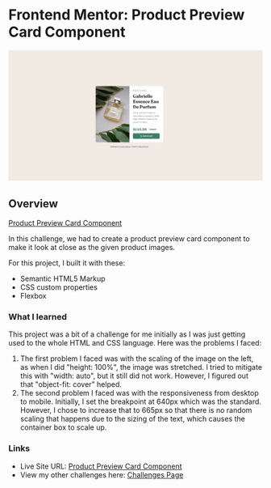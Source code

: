 # Frontend Mentor: Product Preview Card Component

![Final Screenshot](./images/002_final.png)

## Overview

[Product Preview Card Component](https://www.frontendmentor.io/challenges/product-preview-card-component-GO7UmttRfa)

In this challenge, we had to create a product preview card component to make it look at close as the given product images.

For this project, I built it with these:

- Semantic HTML5 Markup
- CSS custom properties
- Flexbox

### What I learned

This project was a bit of a challenge for me initially as I was just getting used to the whole HTML and CSS language. Here was the problems I faced:

1. The first problem I faced was with the scaling of the image on the left, as when I did "height: 100%", the image was stretched. I tried to mitigate this with "width: auto", but it still did not work. However, I figured out that "object-fit: cover" helped.
2. The second problem I faced was with the responsiveness from desktop to mobile. Initially, I set the breakpoint at 640px which was the standard. However, I chose to increase that to 665px so that there is no random scaling that happens due to the sizing of the text, which causes the container box to scale up.

### Links

- Live Site URL: [Product Preview Card Component](https://frontendmentor-02-product-preview-card-component.vercel.app/)
- View my other challenges here: [Challenges Page](https://frontendmentor-00-main.vercel.app/)
